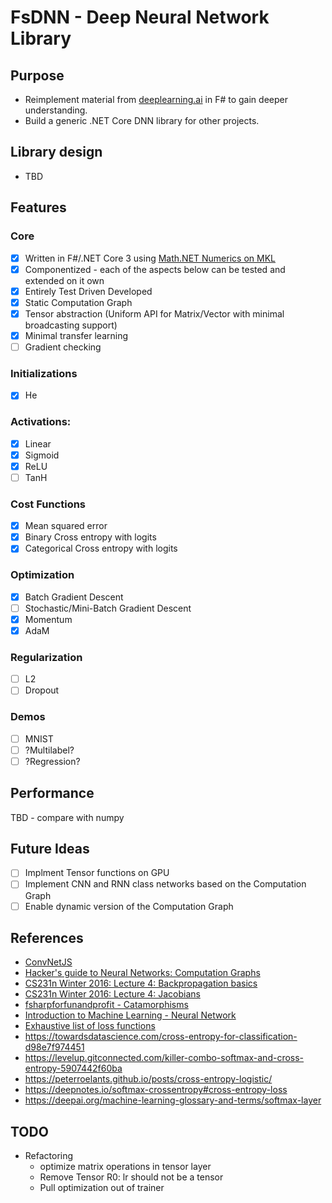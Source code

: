 # FsDNN - Deep Neural Network Library

## Purpose

- Reimplement material from [deeplearning.ai](https://www.deeplearning.ai/) in F# to gain deeper understanding.
- Build a generic .NET Core DNN library for other projects.

## Library design

- TBD

## Features

### Core

- [x] Written in F#/.NET Core 3 using [Math.NET Numerics on MKL](https://numerics.mathdotnet.com/)
- [x] Componentized - each of the aspects below can be tested and extended on it own
- [x] Entirely Test Driven Developed
- [x] Static Computation Graph
- [x] Tensor abstraction (Uniform API for Matrix/Vector with minimal broadcasting support)
- [x] Minimal transfer learning
- [ ] Gradient checking

### Initializations

- [x] He

### Activations: 

- [x] Linear
- [x] Sigmoid
- [x] ReLU
- [ ] TanH

### Cost Functions

- [x] Mean squared error
- [x] Binary Cross entropy with logits
- [x] Categorical Cross entropy with logits

### Optimization

- [x] Batch Gradient Descent
- [ ] Stochastic/Mini-Batch Gradient Descent
- [x] Momentum
- [x] AdaM

### Regularization

- [ ] L2
- [ ] Dropout

### Demos

- [ ] MNIST
- [ ] ?Multilabel?
- [ ] ?Regression?

## Performance

TBD - compare with numpy

## Future Ideas

- [ ] Implment Tensor functions on GPU
- [ ] Implement CNN and RNN class networks based on the Computation Graph
- [ ] Enable dynamic version of  the Computation Graph 

## References

- [ConvNetJS](https://cs.stanford.edu/people/karpathy/convnetjs/docs.html)
- [Hacker's guide to Neural Networks: Computation Graphs](https://karpathy.github.io/neuralnets/)
- [CS231n Winter 2016: Lecture 4: Backpropagation basics](https://www.youtube.com/watch?v=i94OvYb6noo&t=392)
- [CS231n Winter 2016: Lecture 4: Jacobians](https://www.youtube.com/watch?v=i94OvYb6noo&t=2609)
- [fsharpforfunandprofit - Catamorphisms](https://fsharpforfunandprofit.com/posts/recursive-types-and-folds-3/#container)
- [Introduction to Machine Learning - Neural Network](https://tomaszgolan.github.io/introduction_to_machine_learning/markdown/introduction_to_machine_learning_04_nn/introduction_to_machine_learning_04_nn/)
- [Exhaustive list of loss functions](https://machinelearningmastery.com/how-to-choose-loss-functions-when-training-deep-learning-neural-networks/)
- https://towardsdatascience.com/cross-entropy-for-classification-d98e7f974451
- https://levelup.gitconnected.com/killer-combo-softmax-and-cross-entropy-5907442f60ba
- https://peterroelants.github.io/posts/cross-entropy-logistic/
- https://deepnotes.io/softmax-crossentropy#cross-entropy-loss
- https://deepai.org/machine-learning-glossary-and-terms/softmax-layer

## TODO

- Refactoring
  - optimize matrix operations in tensor layer
  - Remove Tensor R0: lr should not be a tensor
  - Pull optimization out of trainer

